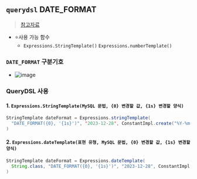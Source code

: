 ## `querydsl` DATE_FORMAT
> [참고자료](https://jjunn93.com/entry/QueryDSL-DATEFORMAT-%EC%82%AC%EC%9A%A9%ED%95%98%EA%B8%B0)
- ⭐사용 가능 함수
  - `Expressions.StringTemplate()` `Expressions.numberTemplate()`
### `DATE_FORMAT` 구분기호
- ![image](https://github.com/hyunolike/info-docs/assets/61215550/19df1282-a517-4457-83a5-f38ea505b36a)
### QueryDSL 사용
#### 1. `Expressions.StringTemplate(MySQL 문법, {0} 변경할 값, {1s} 변경할 양식)`
```java
StringTemplate dateFormat = Expressions.stringTemplate(
  "DATE_FORMAT({0}, '{1s}')", '2023-12-28', ConstantImpl.create("%Y-%m-%d")
)
```
#### 2. `Expressions.dateTemplate(표현 유형, MySQL 문법, {0} 변경할 값, {1s} 변경할 양식)`
```java
StringTemplate dateFormat = Expressions.dateTemplate(
  String.class, "DATE_FORMAT({0}, '{1s}')", "2023-12-28", ConstantImpl.create("%Y-%m-%d")
) 
```
